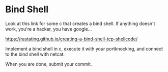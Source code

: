 # Bind Shell
Look at this link for some c that creates a bind shell. If anything doesn't work, you're a hacker, you have google... 

<https://rastating.github.io/creating-a-bind-shell-tcp-shellcode/>

Implement a bind shell in c, execute it with your portknocking, and connect to the bind shell with netcat. 

When you are done, submit your commit.